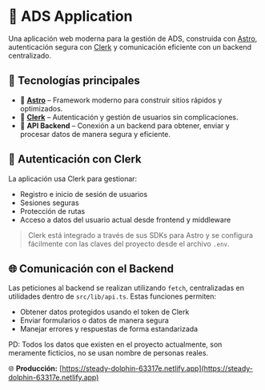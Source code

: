 
# 🚀 ADS Application

Una aplicación web moderna para la gestión de ADS, construida con [Astro](https://astro.build/), autenticación segura con [Clerk](https://clerk.dev/) y comunicación eficiente con un backend centralizado.

## 🧩 Tecnologías principales

- 🌌 **[Astro](https://astro.build/)** – Framework moderno para construir sitios rápidos y optimizados.
- 🔐 **[Clerk](https://clerk.dev/)** – Autenticación y gestión de usuarios sin complicaciones.
- 🔗 **API Backend** – Conexión a un backend para obtener, enviar y procesar datos de manera segura y eficiente.



## 🔐 Autenticación con Clerk

La aplicación usa Clerk para gestionar:

- Registro e inicio de sesión de usuarios
- Sesiones seguras
- Protección de rutas
- Acceso a datos del usuario actual desde frontend y middleware

> Clerk está integrado a través de sus SDKs para Astro y se configura fácilmente con las claves del proyecto desde el archivo `.env`.

## 🌐 Comunicación con el Backend

Las peticiones al backend se realizan utilizando `fetch`, centralizadas en utilidades dentro de `src/lib/api.ts`. Estas funciones permiten:

- Obtener datos protegidos usando el token de Clerk
- Enviar formularios o datos de manera segura
- Manejar errores y respuestas de forma estandarizada

PD: Todos los datos que existen en el proyecto actualmente, son meramente ficticios, no se usan nombre de personas reales. 



🌐 **Producción:** [https://steady-dolphin-63317e.netlify.app](https://steady-dolphin-63317e.netlify.app)



